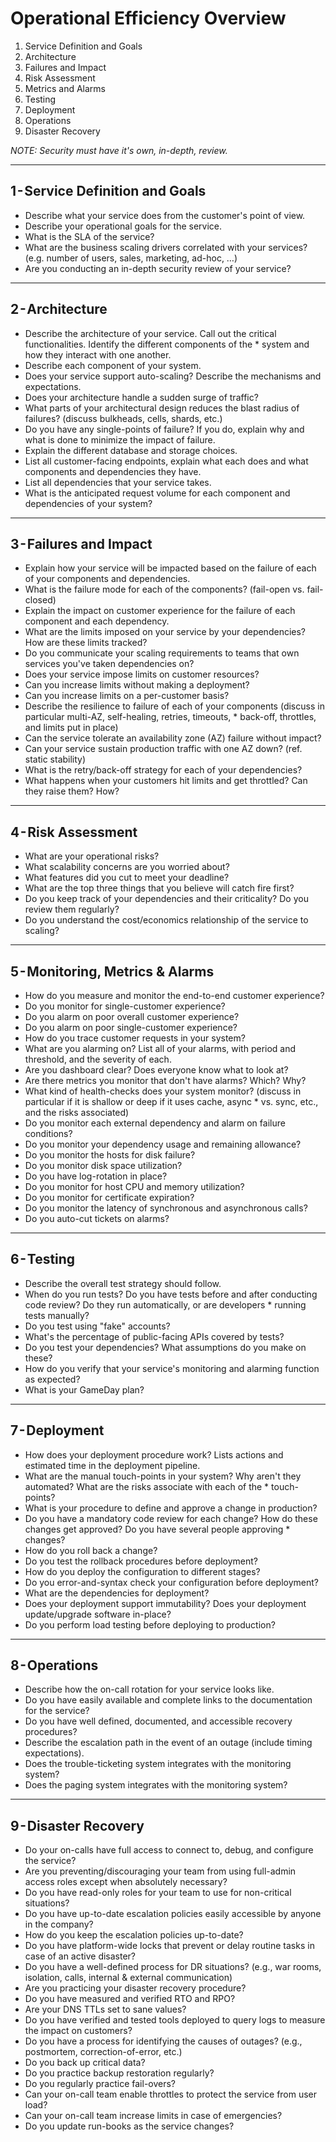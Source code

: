 
# Operational Efficiency Overview

1. Service Definition and Goals
1. Architecture
1. Failures and Impact
1. Risk Assessment
1. Metrics and Alarms
1. Testing
1. Deployment
1. Operations
1. Disaster Recovery

_NOTE: Security must have it's own, in-depth, review._


---

## 1 - Service Definition and Goals
* Describe what your service does from the customer's point of view.
* Describe your operational goals for the service.
* What is the SLA of the service?
* What are the business scaling drivers correlated with your services? (e.g. number of users, sales, marketing, ad-hoc, …)
* Are you conducting an in-depth security review of your service?


---

## 2 - Architecture
* Describe the architecture of your service. Call out the critical functionalities. Identify the different components of the * system and how they interact with one another.
* Describe each component of your system.
* Does your service support auto-scaling? Describe the mechanisms and expectations.
* Does your architecture handle a sudden surge of traffic?
* What parts of your architectural design reduces the blast radius of failures? (discuss bulkheads, cells, shards, etc.)
* Do you have any single-points of failure? If you do, explain why and what is done to minimize the impact of failure.
* Explain the different database and storage choices.
* List all customer-facing endpoints, explain what each does and what components and dependencies they have.
* List all dependencies that your service takes.
* What is the anticipated request volume for each component and dependencies of your system?


---

## 3 - Failures and Impact
* Explain how your service will be impacted based on the failure of each of your components and dependencies.
* What is the failure mode for each of the components? (fail-open vs. fail-closed)
* Explain the impact on customer experience for the failure of each component and each dependency.
* What are the limits imposed on your service by your dependencies? How are these limits tracked?
* Do you communicate your scaling requirements to teams that own services you've taken dependencies on?
* Does your service impose limits on customer resources?
* Can you increase limits without making a deployment?
* Can you increase limits on a per-customer basis?
* Describe the resilience to failure of each of your components (discuss in particular multi-AZ, self-healing, retries, timeouts, * back-off, throttles, and limits put in place)
* Can the service tolerate an availability zone (AZ) failure without impact?
* Can your service sustain production traffic with one AZ down? (ref. static stability)
* What is the retry/back-off strategy for each of your dependencies?
* What happens when your customers hit limits and get throttled? Can they raise them? How?


---

## 4 - Risk Assessment
* What are your operational risks?
* What scalability concerns are you worried about?
* What features did you cut to meet your deadline?
* What are the top three things that you believe will catch fire first?
* Do you keep track of your dependencies and their criticality? Do you review them regularly?
* Do you understand the cost/economics relationship of the service to scaling?


---

## 5 - Monitoring, Metrics & Alarms
* How do you measure and monitor the end-to-end customer experience?
* Do you monitor for single-customer experience?
* Do you alarm on poor overall customer experience?
* Do you alarm on poor single-customer experience?
* How do you trace customer requests in your system?
* What are you alarming on? List all of your alarms, with period and threshold, and the severity of each.
* Are you dashboard clear? Does everyone know what to look at?
* Are there metrics you monitor that don't have alarms? Which? Why?
* What kind of health-checks does your system monitor? (discuss in particular if it is shallow or deep if it uses cache, async * vs. sync, etc., and the risks associated)
* Do you monitor each external dependency and alarm on failure conditions?
* Do you monitor your dependency usage and remaining allowance?
* Do you monitor the hosts for disk failure?
* Do you monitor disk space utilization?
* Do you have log-rotation in place?
* Do you monitor for host CPU and memory utilization?
* Do you monitor for certificate expiration?
* Do you monitor the latency of synchronous and asynchronous calls?
* Do you auto-cut tickets on alarms?


---

## 6 - Testing
* Describe the overall test strategy should follow.
* When do you run tests? Do you have tests before and after conducting code review? Do they run automatically, or are developers * running tests manually?
* Do you test using "fake" accounts?
* What's the percentage of public-facing APIs covered by tests?
* Do you test your dependencies? What assumptions do you make on these?
* How do you verify that your service's monitoring and alarming function as expected?
* What is your GameDay plan?


---

## 7 - Deployment
* How does your deployment procedure work? Lists actions and estimated time in the deployment pipeline.
* What are the manual touch-points in your system? Why aren't they automated? What are the risks associate with each of the * touch-points?
* What is your procedure to define and approve a change in production? 
* Do you have a mandatory code review for each change? How do these changes get approved? Do you have several people approving * changes?
* How do you roll back a change?
* Do you test the rollback procedures before deployment?
* How do you deploy the configuration to different stages?
* Do you error-and-syntax check your configuration before deployment?
* What are the dependencies for deployment?
* Does your deployment support immutability? Does your deployment update/upgrade software in-place?
* Do you perform load testing before deploying to production?


---

## 8 - Operations
* Describe how the on-call rotation for your service looks like.
* Do you have easily available and complete links to the documentation for the service?
* Do you have well defined, documented, and accessible recovery procedures? 
* Describe the escalation path in the event of an outage (include timing expectations).
* Does the trouble-ticketing system integrates with the monitoring system?
* Does the paging system integrates with the monitoring system?


---

## 9 - Disaster Recovery
* Do your on-calls have full access to connect to, debug, and configure the service?
* Are you preventing/discouraging your team from using full-admin access roles except when absolutely necessary?
* Do you have read-only roles for your team to use for non-critical situations?
* Do you have up-to-date escalation policies easily accessible by anyone in the company?
* How do you keep the escalation policies up-to-date?
* Do you have platform-wide locks that prevent or delay routine tasks in case of an active disaster?
* Do you have a well-defined process for DR situations? (e.g., war rooms, isolation, calls, internal & external communication)
* Are you practicing your disaster recovery procedure?
* Do you have measured and verified RTO and RPO?
* Are your DNS TTLs set to sane values?
* Do you have verified and tested tools deployed to query logs to measure the impact on customers?
* Do you have a process for identifying the causes of outages? (e.g., postmortem, correction-of-error, etc.)
* Do you back up critical data?
* Do you practice backup restoration regularly?
* Do you regularly practice fail-overs?
* Can your on-call team enable throttles to protect the service from user load?
* Can your on-call team increase limits in case of emergencies?
* Do you update run-books as the service changes?
